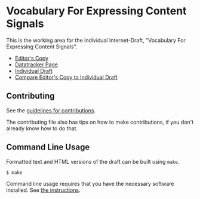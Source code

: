 <!-- regenerate: on (set to off if you edit this file) -->

# Vocabulary For Expressing Content Signals

This is the working area for the individual Internet-Draft, "Vocabulary For Expressing Content Signals".

* [Editor's Copy](https://l-romm.github.io/draft-romm-aipref-vocab-contentsignals/#go.draft-romm-aipref-contentsignals.html)
* [Datatracker Page](https://datatracker.ietf.org/doc/draft-romm-aipref-contentsignals)
* [Individual Draft](https://datatracker.ietf.org/doc/html/draft-romm-aipref-contentsignals)
* [Compare Editor's Copy to Individual Draft](https://l-romm.github.io/draft-romm-aipref-vocab-contentsignals/#go.draft-romm-aipref-contentsignals.diff)


## Contributing

See the
[guidelines for contributions](https://github.com/l-romm/draft-romm-aipref-vocab-contentsignals/blob/main/CONTRIBUTING.md).

The contributing file also has tips on how to make contributions, if you
don't already know how to do that.

## Command Line Usage

Formatted text and HTML versions of the draft can be built using `make`.

```sh
$ make
```

Command line usage requires that you have the necessary software installed.  See
[the instructions](https://github.com/martinthomson/i-d-template/blob/main/doc/SETUP.md).

